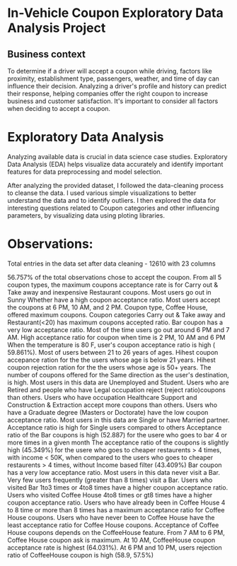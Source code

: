 #  In-Vehicle Coupon Exploratory Data Analysis Project
## Business context
To determine if a driver will accept a coupon while driving, factors like proximity, establishment type, passengers, weather, and time of day can influence their decision. Analyzing a driver's profile and history can predict their response, helping companies offer the right coupon to increase business and customer satisfaction. It's important to consider all factors when deciding to accept a coupon.

# Exploratory Data Analysis
Analyzing available data is crucial in data science case studies. Exploratory Data Analysis (EDA) helps visualize data accurately and identify important features for data preprocessing and model selection.

After analyzing the provided dataset, I followed the data-cleaning process to cleanse the data. I used various simple visualizations to better understand the data and to identify outliers. I then explored the data for interesting questions related to Coupon categories and other influencing parameters, by visualizing data using ploting libraries.

# Observations:

Total entries in the data set after data cleaning - 12610 with 23 columns

56.757% of the total observations chose to accept the coupon.
From all 5 coupon types, the maximum coupons acceptance rate is for Carry out & Take away and inexpensive Restaurant coupons.
Most users go out in Sunny Whether have a high coupon acceptance ratio.
Most users accept the coupons at 6 PM, 10 AM, and 2 PM.
Coupon type, Coffee House, offered maximum coupons.
Coupon categories Carry out & Take away and Restaurant(<20) has maximum coupons accepted ratio.
Bar coupon has a very low acceptance ratio.
Most of the time users go out around 6 PM and 7 AM.
High acceptance ratio for coupon when time is 2 PM, 10 AM and 6 PM
When the temperature is 80 F, user's coupon acceptance ratio is high ( 59.861%).
Most of users between 21 to 26 years of ages.
Hihest coupon accepance ration for the the users whose age is below 21 years.
Hihest coupon rejection ration for the the users whose age is 50+ years.
The number of coupons offered for the Same direction as the user's destination, is high.
Most users in this data are Unemployed and Student.
Users who are Retired and people who have Legal occupation reject (reject ratio)coupons than others.
Users who have occupation Healthcare Support and Construction & Extraction accept more coupons than others.
Users who have a Graduate degree (Masters or Doctorate) have the low coupon acceptance ratio.
Most users in this data are Single or have Married partner.
Acceptance ratio is high for Single users compared to others
Acceptance ratio of the Bar coupons is high (52.887) for the usere who goes to bar 4 or more times in a given month
The acceptance ratio of the coupons is slightly high (45.349%) for the usere who goes to cheaper restaurents > 4 times, with income < 50K, when compared to the users who goes to cheaper restaurents > 4 times, without Income based filter (43.409%)
Bar coupon has a very low acceptance ratio.
Most users in this data never visit a Bar.
Very few users frequently (greater than 8 times) visit a Bar.
Users who visited Bar 1to3 times or 4to8 times have a higher coupon acceptance ratio.
Users who visited Coffee House 4to8 times or gt8 times have a higher coupon acceptance ratio.
Users who have already been in Coffee House 4 to 8 time or more than 8 times has a maximum acceptance ratio for Coffee House coupons.
Users who have never been to Coffee House have the least acceptance ratio for Coffee House coupons.
Acceptance of Coffee House coupons depends on the CoffeeHouse feature.
From 7 AM to 6 PM, Coffee House coupon ask is maximum.
At 10 AM, CoffeeHouse coupon acceptance rate is highest (64.031%).
At 6 PM and 10 PM, users rejection ratio of CoffeeHouse coupon is high (58.9, 57.5%)
